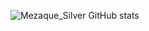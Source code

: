 ![Mezaque_Silver GitHub stats](https://github-readme-stats.vercel.app/api?username=Zyyjz&show_icons=true&theme=midnight-purple)
